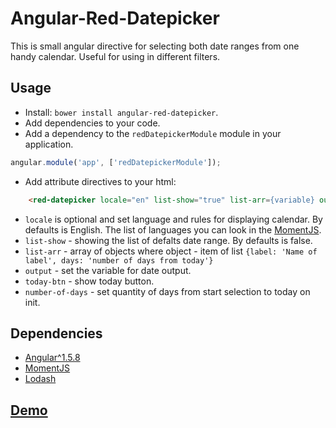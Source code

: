 Angular-Red-Datepicker
===

This is small angular directive for selecting both date ranges from one handy calendar. Useful for using in different filters.

## Usage

- Install: `bower install angular-red-datepicker`.
- Add dependencies to your code.
- Add a dependency to the `redDatepickerModule` module in your application.

```js
angular.module('app', ['redDatepickerModule']);
```
- Add attribute directives to your html:

```html
    <red-datepicker locale="en" list-show="true" list-arr={variable} output="{variable}" today-btn="true" number-of-days="6"></red-datepicker>
```
* `locale` is optional and set language and rules for displaying calendar. By defaults is English. The list of languages you can look in the [MomentJS](http://momentjs.com/).
* `list-show` - showing the list of defalts date range. By defaults is false.
* `list-arr` - array of objects where object - item of list `{label: 'Name of label', days: 'number of days from today'}`
* `output` - set the variable for date output.
* `today-btn` - show today button.
* `number-of-days` - set quantity of days from start selection to today on init.


## Dependencies
- [Angular^1.5.8](https://angularjs.org/)
- [MomentJS](http://momentjs.com/)
- [Lodash](https://lodash.com/)


## [Demo](https://johnnyswan.github.io/angular-red-datepicker/)

